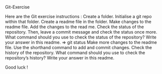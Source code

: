 Git-Exercise

Here are the Git exercise instructions :
Create a folder.
Initialise a git repo within that folder.
Create a readme file in the folder.
Make changes to the readme file.
Add the changes to the read me. Check the status of the repository. Then, 
leave a commit message and check the status once more.
What command should you use to check the status of the repository? Write 
your answer in this readme.  => git status
Make more changes to the readme file. Use the shorthand command to add and 
commit changes.
Check the history of the repository.
What command should you use to check the repository’s history? Write your 
answer in this readme.

Good luck !
